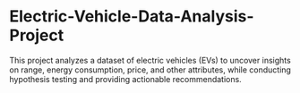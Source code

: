# Electric-Vehicle-Data-Analysis-Project
This project analyzes a dataset of electric vehicles (EVs) to uncover insights on range, energy consumption, price, and other attributes, while conducting hypothesis testing and providing actionable recommendations.
